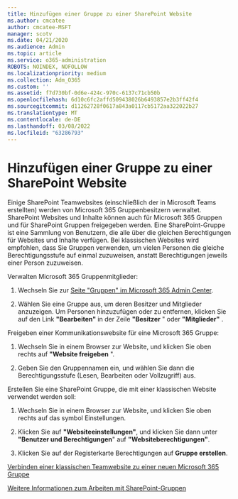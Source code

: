 ```yaml
---
title: Hinzufügen einer Gruppe zu einer SharePoint Website
ms.author: cmcatee
author: cmcatee-MSFT
manager: scotv
ms.date: 04/21/2020
ms.audience: Admin
ms.topic: article
ms.service: o365-administration
ROBOTS: NOINDEX, NOFOLLOW
ms.localizationpriority: medium
ms.collection: Adm_O365
ms.custom: ''
ms.assetid: f7d730bf-0d6e-424c-970c-6137c71cb50b
ms.openlocfilehash: 6d10c6fc2affd509438026b6493857e2b3ff42f4
ms.sourcegitcommit: d11262728f0617a843a0117cb5172aa322022b27
ms.translationtype: MT
ms.contentlocale: de-DE
ms.lasthandoff: 03/08/2022
ms.locfileid: "63286793"
---
```

# <a name="add-a-group-to-a-sharepoint-site"></a>Hinzufügen einer Gruppe zu einer SharePoint Website

Einige SharePoint Teamwebsites (einschließlich der in Microsoft Teams erstellten) werden von Microsoft 365 Gruppenbesitzern verwaltet. SharePoint Websites und Inhalte können auch für Microsoft 365 Gruppen und für SharePoint Gruppen freigegeben werden. Eine SharePoint-Gruppe ist eine Sammlung von Benutzern, die alle über die gleichen Berechtigungen für Websites und Inhalte verfügen. Bei klassischen Websites wird empfohlen, dass Sie Gruppen verwenden, um vielen Personen die gleiche Berechtigungsstufe auf einmal zuzuweisen, anstatt Berechtigungen jeweils einer Person zuzuweisen.
  
Verwalten Microsoft 365 Gruppenmitglieder:
  
1. Wechseln Sie zur [Seite "Gruppen" im Microsoft 365 Admin Center](https://portal.office.com/adminportal/home#/groups).
    
2. Wählen Sie eine Gruppe aus, um deren Besitzer und Mitglieder anzuzeigen. Um Personen hinzuzufügen oder zu entfernen, klicken Sie auf den Link **"Bearbeiten"** in der Zeile **"Besitzer** " oder **"Mitglieder"** . 
    
Freigeben einer Kommunikationswebsite für eine Microsoft 365 Gruppe:
  
1. Wechseln Sie in einem Browser zur Website, und klicken Sie oben rechts auf **"Website freigeben** ". 
    
2. Geben Sie den Gruppennamen ein, und wählen Sie dann die Berechtigungsstufe (Lesen, Bearbeiten oder Vollzugriff) aus.
    
Erstellen Sie eine SharePoint Gruppe, die mit einer klassischen Website verwendet werden soll:
  
1. Wechseln Sie in einem Browser zur Website, und klicken Sie oben rechts auf das symbol Einstellungen.
    
2. Klicken Sie auf **"Websiteeinstellungen"**, und klicken Sie dann unter **"Benutzer und Berechtigungen**" auf **"Websiteberechtigungen"**.
    
3. Klicken Sie auf der Registerkarte Berechtigungen auf **Gruppe erstellen**.
    
[Verbinden einer klassischen Teamwebsite zu einer neuen Microsoft 365 Gruppe](https://go.microsoft.com/fwlink/?linkid=2008654)
  
[Weitere Informationen zum Arbeiten mit SharePoint-Gruppen](https://go.microsoft.com/fwlink/?linkid=874658)
  

